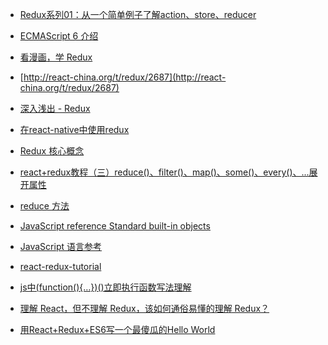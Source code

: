 * [Redux系列01：从一个简单例子了解action、store、reducer](http://imweb.io/topic/567fe68e834878282edc7f9d)

* [ECMAScript 6 介绍](http://javascript.ruanyifeng.com/advanced/ecmascript6.html)

* [看漫画，学 Redux](https://mp.weixin.qq.com/s?__biz=MjM5MTA1MjAxMQ==&mid=2651221605&idx=1&sn=a6a83bf0619a67f27182a2a650dc5662&scene=1&srcid=07163LV5NrhCT5yfeRQ3Iwrv&key=77421cf58af4a6539e4758df0c26411936869b583ba1971264802c7c3e109cd8ecbe71543e5f099a170f890c0bead796&ascene=0&uin=NzYxOTg1)

* [http://react-china.org/t/redux/2687](http://react-china.org/t/redux/2687)

* [深入浅出 - Redux](http://www.w3ctech.com/topic/1561)

* [在react-native中使用redux](http://www.jianshu.com/p/2c43860b0532)

* [Redux 核心概念](http://www.jianshu.com/p/3334467e4b32)

* [react+redux教程（三）reduce()、filter()、map()、some()、every()、...展开属性](http://www.cnblogs.com/lewis617/p/5149006.html)

* [reduce 方法](https://msdn.microsoft.com/zh-cn/library/ff679975(v=vs.94).aspx)

* [ JavaScript reference Standard built-in objects](https://developer.mozilla.org/en-US/docs/Web/JavaScript/Reference/Global_Objects)

* [JavaScript 语言参考](https://msdn.microsoft.com/zh-cn/library/yek4tbz0(v=vs.94).aspx)

* [react-redux-tutorial](https://github.com/lewis617/react-redux-tutorial)

* [js中(function(){…})()立即执行函数写法理解](http://dengo.org/archives/1004)

* [理解 React，但不理解 Redux，该如何通俗易懂的理解 Redux？](https://www.zhihu.com/question/41312576)

* [用React+Redux+ES6写一个最傻瓜的Hello World](https://segmentfault.com/a/1190000004355491?_ea=661485)